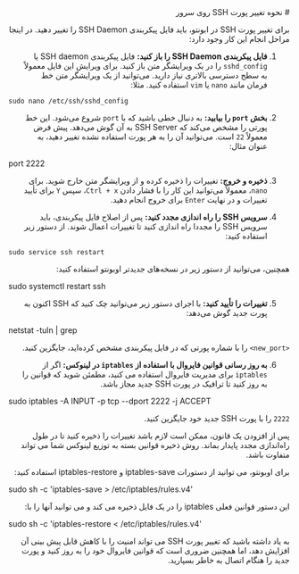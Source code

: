



<div dir=rtl markdown=1>
# نحوه تغییر پورت SSH روی سرور

برای تغییر پورت SSH در ابونتو، باید فایل پیکربندی SSH Daemon را تغییر دهید. در اینجا مراحل انجام این کار وجود دارد:

1. **فایل پیکربندی SSH Daemon را باز کنید:**
    فایل پیکربندی SSH daemon یا `sshd_config` را در یک ویرایشگر متن باز کنید. برای ویرایش این فایل معمولاً به سطح دسترسی بالاتری نیاز دارید. می‌توانید از یک ویرایشگر متن خط فرمان مانند `nano` یا `vim` استفاده کنید. مثلا:

<div dir=ltr markdown=1>

    sudo nano /etc/ssh/sshd_config
</div>

2. **بخش `port` را بیابید:**
    به دنبال خطی باشید که با `port` شروع می‌شود. این خط پورتی را مشخص می‌کند که SSH Server به آن گوش می‌دهد. پیش فرض معمولاً `22` است. می‌توانید آن را به هر پورت استفاده نشده تغییر دهید، به عنوان مثال:

<div dir=ltr markdown=1>
    port 2222
</div>

3. **ذخیره و خروج:**
    تغییرات را ذخیره کرده و از ویرایشگر متن خارج شوید. برای `nano`، معمولاً می‌توانید این کار را با فشار دادن `Ctrl + x`، سپس `Y` برای تأیید تغییرات و در نهایت `Enter` برای خروج انجام دهید.

4. **سرویس SSH را راه اندازی مجدد کنید:**
    پس از اصلاح فایل پیکربندی، باید سرویس SSH را مجددا راه اندازی کنید تا تغییرات اعمال شوند. از دستور زیر استفاده کنید:

<div dir=ltr markdown=1>

    sudo service ssh restart
</div>


همچنین، می‌توانید از دستور زیر در نسخه‌های جدیدتر اوبونتو استفاده کنید:


<div dir=ltr markdown=1>
    sudo systemctl restart ssh
</div>

5. **تغییرات را تأیید کنید:**
با اجرای دستور زیر می‌توانید چک کنید که SSH اکنون به پورت جدید گوش می‌دهد:
    
<div dir=ltr markdown=1>
    netstat -tuln | grep <new_port>
</div>

`<new_port>` را با شماره پورتی که در فایل پیکربندی مشخص کرده‌اید، جایگزین کنید.

6. **به روز رسانی قوانین فایروال با استفاده از `iptables` در لینوکس:**
    اگر از `iptables` برای مدیریت فایروال استفاده می کنید، مطمئن شوید که قوانین را به روز کنید تا ترافیک در پورت SSH جدید مجاز باشد.

<div dir=ltr markdown=1>
    sudo iptables -A INPUT -p tcp --dport 2222 -j ACCEPT
</div>

`2222` را با پورت SSH جدید خود جایگزین کنید.

پس از افزودن یک قانون، ممکن است لازم باشد تغییرات را ذخیره کنید تا در طول راه‌اندازی مجدد پایدار بماند. روش ذخیره قوانین بسته به توزیع لینوکس شما می تواند متفاوت باشد.

برای اوبونتو، می توانید از دستورات iptables-save و iptables-restore استفاده کنید:
    
<div dir=ltr markdown=1>
    sudo sh -c 'iptables-save > /etc/iptables/rules.v4'
</div>

این دستور قوانین فعلی iptables را در یک فایل ذخیره می کند و می توانید آنها را با:

<div dir=ltr markdown=1>
    sudo sh -c 'iptables-restore < /etc/iptables/rules.v4'
</div>

به یاد داشته باشید که تغییر پورت SSH می تواند امنیت را با کاهش قابل پیش بینی آن افزایش دهد، اما همچنین ضروری است که قوانین فایروال خود را به روز کنید و پورت جدید را هنگام اتصال به خاطر بسپارید.
